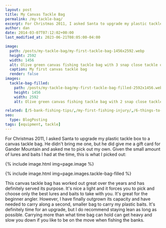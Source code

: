 ```yaml
---
layout: post
title: My Canvas Tackle Bag
permalink: /my-tackle-bag/
excerpt: For Christmas 2011, I asked Santa to upgrade my plastic tackle box to a canvas tackle bag. He didn't bring me one, but he did give me a gift card for Gander Mountain and asked me to pick out my own.
author: dan
date: 2014-03-07T07:12:02+00:00
last_modified_at: 2023-06-21T08:05:00-04:00

image:
  path: /posts/my-tackle-bag/my-first-tackle-bag-1456x2592.webp
  height: 2592
  width: 1456
  alt: Olive green canvas fishing tackle bag with 3 snap close tackle organizers inside
  caption: My first canvas tackle bag
  render: false
images:
  tackle-bag-filled:
    path: /posts/my-tackle-bag/my-first-tackle-bag-filled-2592x1456.webp
    height: 1456
    width: 2592
    alt: Olive green canvas fishing tackle bag with 2 snap close tackle organizers filled with baits and lures in front

related: [/5-bank-fishing-tips/,/my-first-fishing-injury/,/6-things-to-do-in-the-fishing-off-season,]
seo:
  type: BlogPosting
tags: [equipment, tackle]
---
```

For Christmas 2011, I asked Santa to upgrade my plastic tackle box to a canvas tackle bag. He didn't bring me one, but he did give me a gift card for Gander Mountain and asked me to pick out my own. Given the small amount of lures and baits I had at the time, this is what I picked out:

<div id='gallery-5' class='gallery galleryid-165 gallery-columns-2 gallery-size-responsive-300'>
  <dl class='gallery-item'>
    {% include image.html img=page.image %}
  </dl>
  <dl class='gallery-item'>
    {% include image.html img=page.images.tackle-bag-filled %}
  </dl>
</div>

This canvas tackle bag has worked out great over the years and has definitely served its purpose. It's nice a light and it forces you to pick and choose only the best lures and baits to take with you. It's great for the beginner angler. However, I have finally outgrown its capacity and have needed to carry along a second, smaller bag to carry my plastic baits. It's definitely time for an upgrade, but I do recommend staying lean as long as possible. Carrying more than what time bag can hold can get heavy and slow you down if you like to be on the move when fishing the banks.
